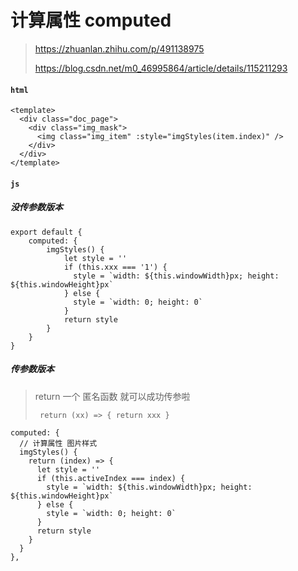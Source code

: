 # 计算属性 computed

> https://zhuanlan.zhihu.com/p/491138975
>
> https://blog.csdn.net/m0_46995864/article/details/115211293

#### `html`

```
<template>
  <div class="doc_page">
    <div class="img_mask">
      <img class="img_item" :style="imgStyles(item.index)" />
    </div>
  </div>
</template>
```

#### `js`

##### 没传参数版本

```
export default {
	computed: {
		imgStyles() {
			let style = ''
            if (this.xxx === '1') {
              style = `width: ${this.windowWidth}px; height: ${this.windowHeight}px`
            } else {
              style = `width: 0; height: 0`
            }
            return style
		}
	}
}
```

##### 传参数版本

> return 一个 匿名函数 就可以成功传参啦
>
> ` return (xx) => { return xxx }`

```
computed: {
  // 计算属性 图片样式
  imgStyles() {
    return (index) => {
      let style = ''
      if (this.activeIndex === index) {
        style = `width: ${this.windowWidth}px; height: ${this.windowHeight}px`
      } else {
        style = `width: 0; height: 0`
      }
      return style
    }
  }
},
```

